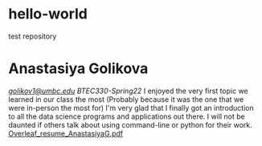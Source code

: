 # hello-world
test repository
# Anastasiya Golikova
*golikov1@umbc.edu*
*BTEC330-Spring22*
I enjoyed the very first topic we learned in our class the most (Probably because it was the one that we were in-person the most for) I'm very glad that I finally got an introduction to all the data science programs and applications out there. I will not be daunted if others talk about using command-line or python for their work. 
[Overleaf_resume_AnastasiyaG.pdf](https://github.com/nastiago10/hello-world/files/8791216/Overleaf_resume_AnastasiyaG.pdf)
